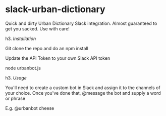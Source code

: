 # slack-urban-dictionary
Quick and dirty Urban Dictionary Slack integration. Almost guaranteed to get you sacked. Use with care!

h3. *Installation*

Git clone the repo and do an npm install

Update the API Token to your own Slack API token

node urbanbot.js

h3. *Usage*

You'll need to create a custom bot in Slack and assign it to the channels of your choice. Once you've done that, @message the bot and supply a word or phrase

E.g. @urbanbot cheese
